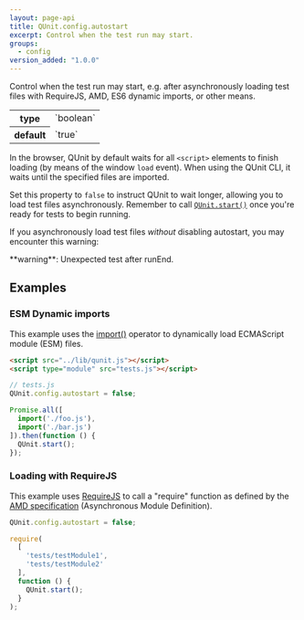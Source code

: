 ```yaml
---
layout: page-api
title: QUnit.config.autostart
excerpt: Control when the test run may start.
groups:
  - config
version_added: "1.0.0"
---
```


Control when the test run may start, e.g. after asynchronously loading test files with RequireJS, AMD, ES6 dynamic imports, or other means.

<table>
<tr>
  <th>type</th>
  <td markdown="span">`boolean`</td>
</tr>
<tr>
  <th>default</th>
  <td markdown="span">`true`</td>
</tr>
</table>

In the browser, QUnit by default waits for all `<script>`  elements to finish loading (by means of the window `load` event). When using the QUnit CLI, it waits until the specified files are imported.

Set this property to `false` to instruct QUnit to wait longer, allowing you to load test files asynchronously. Remember to call [`QUnit.start()`](../QUnit/start.md) once you're ready for tests to begin running.

If you asynchronously load test files _without_ disabling autostart, you may encounter this warning:

<p class="note note--warning" markdown="1">**warning**: Unexpected test after runEnd.</p>

## Examples

### ESM Dynamic imports

This example uses the [import()](https://developer.mozilla.org/en-US/docs/Web/JavaScript/Reference/Operators/import) operator to dynamically load ECMAScript module (ESM) files.

```html
<script src="../lib/qunit.js"></script>
<script type="module" src="tests.js"></script>
```

```js
// tests.js
QUnit.config.autostart = false;

Promise.all([
  import('./foo.js'),
  import('./bar.js')
]).then(function () {
  QUnit.start();
});
```

### Loading with RequireJS

This example uses [RequireJS](https://requirejs.org/) to call a "require" function as defined by the [AMD specification](https://github.com/amdjs/amdjs-api/blob/master/require.md) (Asynchronous Module Definition).

```js
QUnit.config.autostart = false;

require(
  [
    'tests/testModule1',
    'tests/testModule2'
  ],
  function () {
    QUnit.start();
  }
);
```
